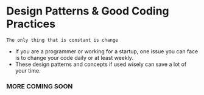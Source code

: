 # Design Patterns & Good Coding Practices

`The only thing that is constant is change`

- If you are a programmer or working for a startup, one issue you can face is to change your code daily or at least weekly.
- These design patterns and concepts if used wisely can save a lot of your time.

### MORE COMING SOON
